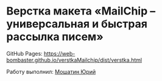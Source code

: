 # Верстка макета «MailChip – универсальная и быстрая рассылка писем»

GitHub Pages: https://web-bombaster.github.io/verstkaMailchip/dist/verstka.html

Работу выполнил: [Мошатин Юрий](https://vk.com/moshatin)
